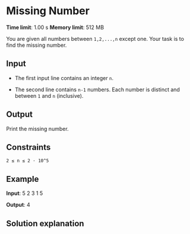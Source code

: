 # Missing Number

**Time limit**: 1.00 s
**Memory limit**: 512 MB

You are given all numbers between `1,2,...,n` except one. Your task is to find the missing number.

## Input

- The first input line contains an integer `n`.

- The second line contains `n-1` numbers. Each number is distinct and between `1` and `n` (inclusive).

## Output

Print the missing number.

## Constraints

`2 ≤ n ≤ 2 · 10^5`

## Example

**Input**:
5
2 3 1 5

**Output**:
4

## Solution explanation
